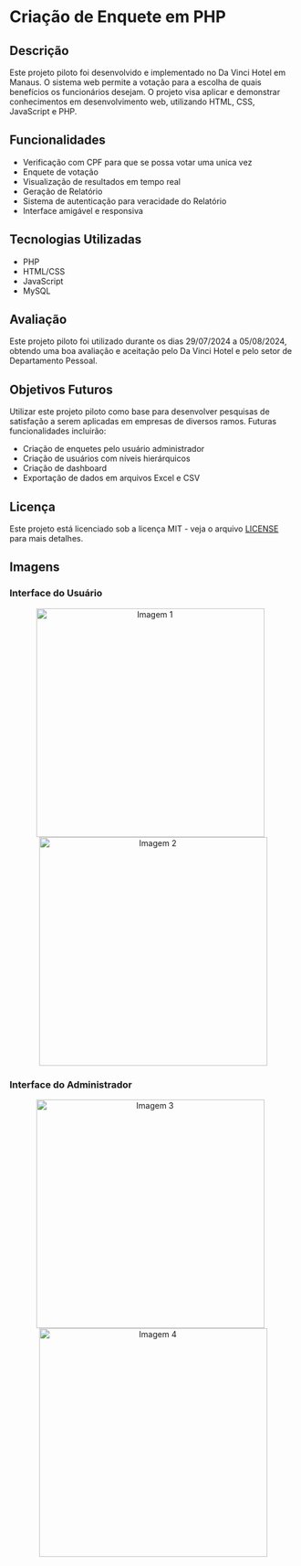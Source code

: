 # Criação de Enquete em PHP

## Descrição

Este projeto piloto foi desenvolvido e implementado no Da Vinci Hotel em Manaus. O sistema web permite a votação para a escolha de quais benefícios os funcionários desejam. O projeto visa aplicar e demonstrar conhecimentos em desenvolvimento web, utilizando HTML, CSS, JavaScript e PHP.

## Funcionalidades

- Verificação com CPF para que se possa votar uma unica vez
- Enquete de votação
- Visualização de resultados em tempo real
- Geração de Relatório
- Sistema de autenticação para veracidade do Relatório
- Interface amigável e responsiva

## Tecnologias Utilizadas

- PHP
- HTML/CSS
- JavaScript
- MySQL

## Avaliação

Este projeto piloto foi utilizado durante os dias 29/07/2024 a 05/08/2024, obtendo uma boa avaliação e aceitação pelo Da Vinci Hotel e pelo setor de Departamento Pessoal.

## Objetivos Futuros

Utilizar este projeto piloto como base para desenvolver pesquisas de satisfação a serem aplicadas em empresas de diversos ramos. Futuras funcionalidades incluirão:

- Criação de enquetes pelo usuário administrador
- Criação de usuários com níveis hierárquicos
- Criação de dashboard
- Exportação de dados em arquivos Excel e CSV

## Licença

Este projeto está licenciado sob a licença MIT - veja o arquivo [LICENSE](LICENSE) para mais detalhes.

## Imagens

### Interface do Usuário
<p align="center">
  <img src="https://github.com/francisvanoliveira/enquete/issues/1#issue-2447477074" alt="Imagem 1" width="400" style="margin-right: 10px;">
  <img src="caminho/para/imagem2.png" alt="Imagem 2" width="400">
</p>

### Interface do Administrador
<p align="center">
  <img src="caminho/para/imagem3.png" alt="Imagem 3" width="400" style="margin-right: 10px;">
  <img src="caminho/para/imagem4.png" alt="Imagem 4" width="400">
</p>
